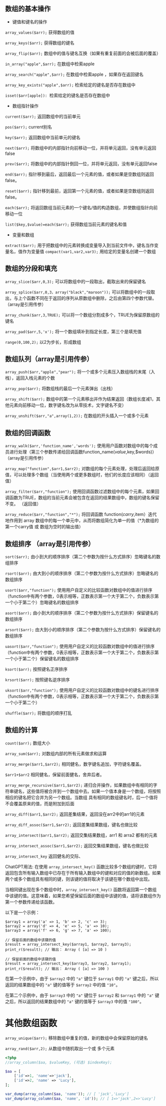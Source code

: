 
## 数组的基本操作 ##

- 键值和键名的操作

`array_values($arr);` 获得数组的值

`array_keys($arr);` 获得数组的键名

`array_flip($arr);` 数组中的值与键名互换（如果有重复前面的会被后面的覆盖）

`in_array("apple",$arr);`  在数组中检索apple

`array_search("apple",$arr);` 在数组中检索apple ，如果存在返回键名

`array_key_exists("apple",$arr);` 检索给定的键名是否存在数组中

`isset($arr[apple]): `检索给定的键名是否存在数组中

- 数组指针操作

`current($arr);` 返回数组中的当前单元

`pos($arr);` current别名

`key($arr);` 返回数组中当前单元的键名

`next($arr);` 将数组中的内部指针向前移动一位，并将单元返回，没有单元返回false

`prev($arr);` 将数组中的内部指针倒回一位，并将单元返回，没有单元返回false

`end($arr);` 指针移到最后，返回最后一个元素的值，或者如果是空数组则返回false。

`reset($arr);` 指针移到最前，返回第一个元素的值，或者如果是空数组则返回false。

`each($arr);` 将返回数组当前元素的一个键名/值的构造数组，并使数组指针向前移动一位

`list($key,$value)=each($arr);` 获得数组当前元素的键名和值

- 变量和数组

`extract($arr);` 用于把数组中的元素转换成变量导入到当前文件中，键名当作变量名，值作为变量值
`compact(var1,var2,var3);` 用给定的变量名创建一个数组

## 数组的分段和填充 ##

`array_slice($arr,0,3);` 可以将数组中的一段取出，截取出来的保留键名

`array_splice($arr,0,3，array("black","maroon"));` 可以将数组中的一段取出，与上个函数不同在于返回的序列从原数组中删除，之后由第四个参数代替。 （array是引用传参）

`array_chunk($arr,3,TRUE);` 可以将一个数组分割成多个，TRUE为保留原数组的键名

`array_pad($arr,5,'x');` 将一个数组填补到指定长度，第三个是填充值

`range(0,100,2);` 以2为步长，形成数组


## 数组队列（array是引用传参）

`array_push($arr,"apple","pear");` 将一个或多个元素压入数组栈的末尾（入栈），返回入栈元素的个数

`array_pop($arr);` 将数组栈的最后一个元素弹出（出栈）

`array_shift($arr);`  数组中的第一个元素移出并作为结果返回（数组长度减1，其他元素向前移动一位，数字键名改为从零技术，文字键名不变）

`array_unshift($arr,"a",array(1,2));`  在数组的开头插入一个或多个元素

## 数组的回调函数 ##

`array_walk($arr,'function_name','words');` 使用用户函数对数组中的每个成员进行处理（第三个参数传递给回调函数function_name($value,$key,$words)） （array是引用传参）

`array_map("function",$arr1,$arr2);` 对数组的每个元素处理，处理后返回给原值，可以处理多个数组（当使用两个或更多数组时，他们的长度应该相同）（返回值）

`array_filter($arr,"function");`  使用回调函数过滤数组中的每个元素，如果回调函数为TRUE，数组的当前元素会被包含在返回的结果数组中，数组的键名保留不变。 （返回值）

`array_reduce($arr,"function","*");` 将回调函数 function($carry,$item）迭代地作用到 array 数组中的每一个单元中，从而将数组简化为单一的值（*为数组的第一个carry值 或 数组为空时的输出值）

## 数组排序  （array是引用传参）

`sort($arr);` 由小到大的顺序排序（第二个参数为按什么方式排序）忽略键名的数组排序

`rsort($arr);` 由大到小的顺序排序（第二个参数为按什么方式排序）忽略键名的数组排序

`usort($arr,"function");` 使用用户自定义的比较函数对数组中的值进行排序（function中有两个参数，0表示相等，正数表示第一个大于第二个，负数表示第一个小于第二个）忽略键名的数组排序

`asort($arr);` 由小到大的顺序排序（第二个参数为按什么方式排序）保留键名的数组排序

`arsort($arr);` 由大到小的顺序排序（第二个参数为按什么方式排序）保留键名的数组排序

`uasort($arr,"function");` 使用用户自定义的比较函数对数组中的值进行排序（function中有两个参数，0表示相等，正数表示第一个大于第二个，负数表示第一个小于第二个）保留键名的数组排序


`ksort($arr);` 按照键名正序排序

`krsort($arr);` 按照键名逆序排序

`uksort($arr,"function");` 使用用户自定义的比较函数对数组中的键名进行排序（function中有两个参数，0表示相等，正数表示第一个大于第二个，负数表示第一个小于第二个）

`shuffle($arr);` 将数组的顺序打乱


## 数组的计算 ##

`count($arr);`  数组大小

`array_sum($arr);` 对数组内部的所有元素做求和运算

`array_merge($arr1,$arr2);` 相同健名，数字键名追加，字符键名覆盖。

`$arr1+$arr2` 相同健名，保留前面健名，舍弃后者。

`array_merge_recursive($arr1,$arr2);`  递归合并操作，如果数组中有相同的字符串键名，这些值将被合并到一个数组中去。如果一个值本身是一个数组，将按照相应的键名把它合并为另一个数组。当数组 具有相同的数组键名时，后一个值将不会覆盖原来的值，而是附加到后面

`array_diff($arr1,$arr2);` 返回差集结果，返回没在arr2中的arr1的元素

`array_diff_assoc($arr1,$arr2);`  返回差集结果数组，键名也做比较

`array_intersect($arr1,$arr2);` 返回交集结果数组，arr1 和 arra2 都有的元素

`array_intersect_assoc($arr1,$arr2);` 返回交集结果数组，键名也做比较

`array_intersect_key` 返回健名的交际、

ChatGPT用法:
在使用 `array_intersect_key()` 函数比较多个数组的键时，它将返回包含所有输入数组中已存在于所有输入数组中的键和对应的值的新数组。如果两个或多个数组具有相同的键，则该键的值将取决于该键在哪个数组中出现。

当相同键出现在多个数组中时，`array_intersect_key()` 函数将返回第一个数组中该键的值。这意味着，如果您希望保留后面的数组中该键的值，请将该数组作为第一个参数传递给该函数。

以下是一个示例：
```
$array1 = array('a' => 1, 'b' => 2, 'c' => 3);
$array2 = array('d' => 4, 'e' => 5, 'a' => 10);
$array3 = array('f' => 6, 'g' => 7, 'a' => 100);

// 保留后面的数组中该键的值
$result = array_intersect_key($array1, $array2, $array3);
print_r($result); // 输出： Array ( [a] => 10 )

// 保留前面的数组中该键的值
$result = array_intersect_key($array3, $array2, $array1);
print_r($result); // 输出： Array ( [a] => 100 )
```

在第一个示例中，由于 `$array2` 中的 `"a"` 键位于 `$array1` 中的 `"a"` 键之后，所以返回的结果数组中的 `"a"` 键的值等于 `$array2` 中的值 `"10"`。

在第二个示例中，由于 `$array3` 中的 `"a"` 键位于 `$array2` 和 `$array1` 中的 `"a"` 键之后，所以返回的结果数组中的 `"a"` 键的值等于 `$array3` 中的值 `"100"`。


# 其他数组函数 #

`array_unique($arr);` 移除数组中重复的值，新的数组中会保留原始的键名

`array_rand($arr,2);` 从数组中随机取出一个或 多个元素

```php
<?php
//array_column($aa, $valueKey, (可选) $indexKey);

$aa = [
    ['id'=>1, 'name'=>'jack'],
    ['id'=>2, 'name' => 'Lucy'],
];

var_dump(array_column($aa, 'name')); // [ 'jack','Lucy']
var_dump(array_column($aa, 'name', 'id')); // [ 1=>'jack',2=>'Lucy']

```
